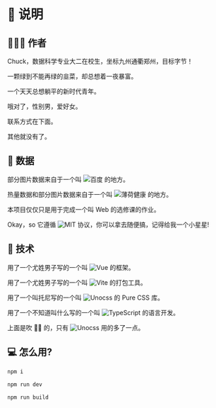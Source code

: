 # 🚀 说明

## 👨🏻‍💻 作者

Chuck，数据科学专业大二在校生，坐标九州通衢郑州，目标字节！

一颗绿到不能再绿的韭菜，却总想着一夜暴富。

一个天天总想躺平的新时代青年。

哦对了，性别男，爱好女。

联系方式在下面。

其他就没有了。

## 🐳 数据

部分图片数据来自于一个叫 ![百度](https://www.baidu.com) 的地方。

热量数据和部分图片数据来自于一个叫 ![薄荷健康](https://boohee.com) 的地方。

本项目仅仅只是用于完成一个叫 Web 的选修课的作业。

Okay，so 它遵循 ![MIT](https://baike.baidu.com/item/MIT%E8%AE%B8%E5%8F%AF%E8%AF%81/6671281?fr=aladdin) 协议，你可以拿去随便搞，记得给我一个小星星!

## 🔧 技术

用了一个尤姓男子写的一个叫 ![Vue](https://github.com/vuejs/vue) 的框架。

用了一个尤姓男子写的一个叫 ![Vite](https://github.com/vitejs/vite) 的打包工具。

用了一个叫托尼写的一个叫 ![Unocss](https://github.com/unocss/unocss) 的 Pure CSS 库。

用了一个不知道叫什么写的一个叫 ![TypeScript](https://github.com/microsoft/TypeScript) 的语言开发。

上面是吹 🐂🍺 的，只有 ![Unocss](https://github.com/unocss/unocss) 用的多了一点。

## 💻 怎么用?

```bash
npm i

npm run dev

npm run build
```
